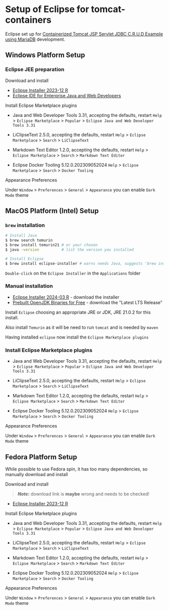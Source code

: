 # Setup of Eclipse for tomcat-containers

Eclipse set up for [Containerized Tomcat JSP Servlet JDBC C.R.U.D Example using MariaDB](https://www.codejava.net/coding/jsp-servlet-jdbc-mysql-create-read-update-delete-crud-example) development.

## Windows Platform Setup

### Eclipse JEE preparation

Download and install

* [Eclipse Installer 2023-12 R](https://www.eclipse.org/downloads/packages/installer)
* [Eclipse IDE for Enterprise Java and Web Developers](https://www.eclipse.org/downloads/packages/release/2022-12/r/eclipse-ide-enterprise-java-and-web-developers)

Install Eclipse Marketplace plugins

* Java and Web Developer Tools 3.31, accepting the defaults, restart
`Help` > `Eclipse Marketplace` > `Popular` > `Eclipse Java and Web Developer Tools 3.31`

* LiClipseText 2.5.0, accepting the defaults, restart
`Help` > `Eclipse Marketplace` > `Search` > `LiClipseText`

* Markdown Text Editor 1.2.0, accepting the defaults, restart
`Help` > `Eclipse Marketplace` > `Search` > `Markdown Text Editor`

* Eclipse Docker Tooling 5.12.0.202309052024
`Help` > `Eclipse Marketplace` > `Search` > `Docker Tooling`

Appearance Preferences

Under `Window` > `Preferences` > `General` > `Appearance` you can enable `Dark Mode` theme

## MacOS Platform (Intel) Setup

### `brew` installation

```zsh
# Install Java
$ brew search temurin
$ brew install temurin21 # or your chosen 
$ java -version          # list the version you installed

# Install Eclipse
$ brew install eclipse-installer # warns needs Java, suggests 'brew install --cask temurin'
```

`Double-click` on the `Eclipse Installer` in the `Applications` folder

### Manual installation

* [Eclipse Installer 2024-03 R](https://www.eclipse.org/downloads/packages/installer) - download the installer
* [Prebuilt OpenJDK Binaries for Free](https://adoptium.net/) - download the "Latest LTS Release"

Install `Eclipse` choosing an appropriate JRE or JDK, JRE 21.0.2 for this install.

Also install `Temurin` as it will be need to run `tomcat` and is needed by `maven`

Having installed `eclipse` now install the `Eclipse Marketplace plugins`

### Install Eclipse Marketplace plugins

* Java and Web Developer Tools 3.31, accepting the defaults, restart
`Help` > `Eclipse Marketplace` > `Popular` > `Eclipse Java and Web Developer Tools 3.31`

* LiClipseText 2.5.0, accepting the defaults, restart
`Help` > `Eclipse Marketplace` > `Search` > `LiClipseText`

* Markdown Text Editor 1.2.0, accepting the defaults, restart
`Help` > `Eclipse Marketplace` > `Search` > `Markdown Text Editor`

* Eclipse Docker Tooling 5.12.0.202309052024
`Help` > `Eclipse Marketplace` > `Search` > `Docker Tooling`

Appearance Preferences

Under `Window` > `Preferences` > `General` > `Appearance` you can enable `Dark Mode` theme

## Fedora Platform Setup

While possible to use Fedora spin, it has too many dependencies, so manually download and install

Download and install

> ***Note:*** download link is **maybe** wrong and needs to be checked!

* [Eclipse Installer 2023-12 R](https://www.eclipse.org/downloads/download.php?file=/oomph/epp/2023-12/R/eclipse-inst-jre-linux64.tar.gz)

Install Eclipse Marketplace plugins

* Java and Web Developer Tools 3.31, accepting the defaults, restart
`Help` > `Eclipse Marketplace` > `Popular` > `Eclipse Java and Web Developer Tools 3.31`

* LiClipseText 2.5.0, accepting the defaults, restart
`Help` > `Eclipse Marketplace` > `Search` > `LiClipseText`

* Markdown Text Editor 1.2.0, accepting the defaults, restart
`Help` > `Eclipse Marketplace` > `Search` > `Markdown Text Editor`

* Eclipse Docker Tooling 5.12.0.202309052024
`Help` > `Eclipse Marketplace` > `Search` > `Docker Tooling`

Appearance Preferences

Under `Window` > `Preferences` > `General` > `Appearance` you can enable `Dark Mode` theme
